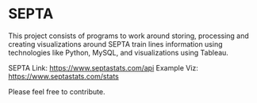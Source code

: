 # SEPTA

This project consists of programs to work around storing, processing and creating visualizations around SEPTA train lines information using technologies like Python, MySQL, and visualizations using Tableau.

SEPTA Link: https://www.septastats.com/api
Example Viz: https://www.septastats.com/stats

Please feel free to contribute.
